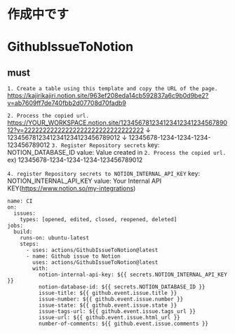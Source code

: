 # 作成中です
# GithubIssueToNotion

## must
`1. Create a table using this template and copy the URL of the page.`
https://kajirikajiri.notion.site/963ef208eda14cb592837a6c9b0d9be2?v=ab7609ff7de740fbb2d07708d70fadb9

`2. Process the copied url.`
https://YOUR_WORKSPACE.notion.site/12345678123412341234123456789012?v=22222222222222222222222222222222
↓
12345678123412341234123456789012
↓
12345678-1234-1234-1234-123456789012
`3. Register Repository secrets`
key: NOTION_DATABASE_ID
value: Value created in `2. Process the copied url.` ex) 12345678-1234-1234-1234-123456789012

`4. register Repository secrets to NOTION_INTERNAL_API_KEY`
key: NOTION_INTERNAL_API_KEY
value: Your Internal API KEY(https://www.notion.so/my-integrations)


```
name: CI
on:
  issues:
    types: [opened, edited, closed, reopened, deleted]
jobs:
  build:
    runs-on: ubuntu-latest
    steps:      
      - uses: actions/GithubIssueToNotion@latest
      - name: Github issue to Notion
        uses: actions/GithubIssueToNotion@latest
        with:
          notion-internal-api-key: ${{ secrets.NOTION_INTERNAL_API_KEY }}
          notion-database-id: ${{ secrets.NOTION_DATABASE_ID }}
          issue-title: ${{ github.event.issue.title }}
          issue-number: ${{ github.event.issue.number }}
          issue-state: ${{ github.event.issue.state }}
          issue-tags-url: ${{ github.event.issue.tags_url }}
          issue-url: ${{ github.event.issue.html_url }}
          number-of-comments: ${{ github.event.issue.comments }}
```
